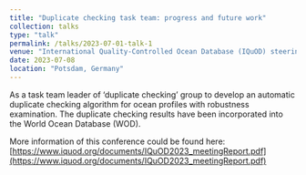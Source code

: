 ```yaml
---
title: "Duplicate checking task team: progress and future work"
collection: talks
type: "talk"
permalink: /talks/2023-07-01-talk-1
venue: "International Quality-Controlled Ocean Database (IQuOD) steering team meeting"
date: 2023-07-08
location: "Potsdam, Germany"
---
```


As a task team leader of ‘duplicate checking’ group to develop an automatic duplicate checking algorithm for ocean profiles with robustness examination. The duplicate checking results have been incorporated into the World Ocean Database (WOD). 

More information of this conference could be found here: [https://www.iquod.org/documents/IQuOD2023_meetingReport.pdf](https://www.iquod.org/documents/IQuOD2023_meetingReport.pdf)

